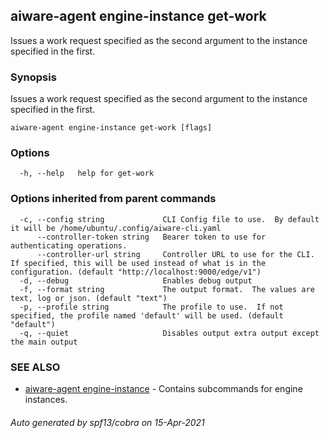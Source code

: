 ## aiware-agent engine-instance get-work

Issues a work request specified as the second argument to the instance specified in the first.

### Synopsis

Issues a work request specified as the second argument to the instance specified in the first.

```
aiware-agent engine-instance get-work [flags]
```

### Options

```
  -h, --help   help for get-work
```

### Options inherited from parent commands

```
  -c, --config string             CLI Config file to use.  By default it will be /home/ubuntu/.config/aiware-cli.yaml
      --controller-token string   Bearer token to use for authenticating operations.
      --controller-url string     Controller URL to use for the CLI.  If specified, this will be used instead of what is in the configuration. (default "http://localhost:9000/edge/v1")
  -d, --debug                     Enables debug output
  -f, --format string             The output format.  The values are text, log or json. (default "text")
  -p, --profile string            The profile to use.  If not specified, the profile named 'default' will be used. (default "default")
  -q, --quiet                     Disables output extra output except the main output
```

### SEE ALSO

* [aiware-agent engine-instance](/cli/aiware-agent_engine-instance.md)	 - Contains subcommands for engine instances.

###### Auto generated by spf13/cobra on 15-Apr-2021
